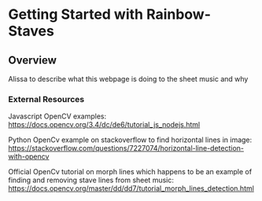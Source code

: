 # Getting Started with Rainbow-Staves

## Overview
Alissa to describe what this webpage is doing to the sheet music and why

### External Resources
Javascript OpenCV examples: https://docs.opencv.org/3.4/dc/de6/tutorial_js_nodejs.html

Python OpenCv example on stackoverflow to find horizontal lines in image: https://stackoverflow.com/questions/7227074/horizontal-line-detection-with-opencv

Official OpenCv tutorial on morph lines which happens to be an example of finding and removing stave lines from sheet music: https://docs.opencv.org/master/dd/dd7/tutorial_morph_lines_detection.html